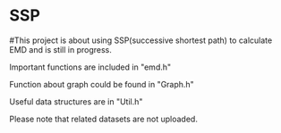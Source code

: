 # SSP

#This project is about using SSP(successive shortest path) to calculate EMD and is still in progress.

Important functions are included in "emd.h"

Function about graph could be found in "Graph.h"

Useful data structures are in "Util.h"

Please note that related datasets are not uploaded.
